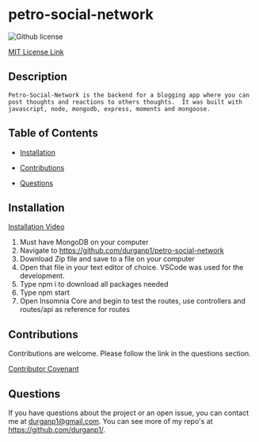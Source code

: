 # petro-social-network
![Github license](https://img.shields.io/badge/license-MIT-blue.svg)

  [MIT License Link](https://opensource.org/licenses/MIT)
  

  ## Description

    Petro-Social-Network is the backend for a blogging app where you can post thoughts and reactions to others thoughts.  It was built with javascript, node, mongodb, express, moments and mongoose.

## Table of Contents

  * [Installation](#installation)

  * [Contributions](#contributions)

  * [Questions](#questions)

## Installation

[Installation Video](https://drive.google.com/file/d/1O-Jshnq9TDfpWkBGYN5In0CS_mqJf7tf/view)

1. Must have MongoDB on your computer
2. Navigate to https://github.com/durganp1/petro-social-network
3. Download Zip file and save to a file on your computer
4. Open that file in your text editor of choice. VSCode was used for the development.
5. Type npm i to download all packages needed
6. Type npm start
7. Open Insomnia Core and begin to test the routes, use controllers and routes/api as reference for routes

## Contributions

  Contributions are welcome.  Please follow the link in the questions section.

  [Contributor Covenant](https://www.contributor-covenant.org/version/2/0/code_of_conduct/code_of_conduct.md)

## Questions

  If you have questions about the project or an open issue, you can contact me at durganp1@gmail.com.  You can see more of my repo's at https://github.com/durganp1/.